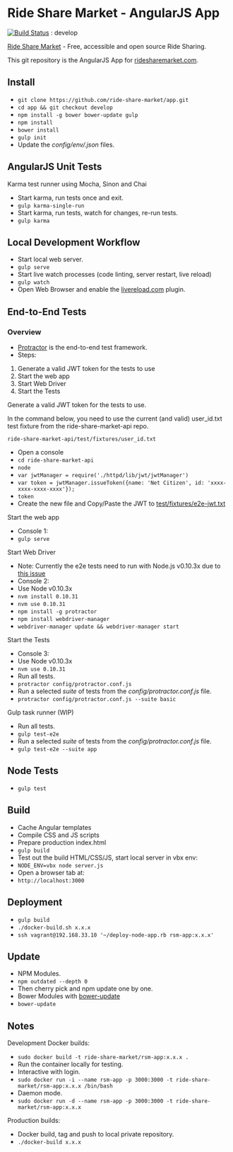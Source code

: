 # Ride Share Market - AngularJS App

[![Build Status](https://travis-ci.org/ride-share-market/app.svg?branch=develop)](https://travis-ci.org/ride-share-market/app) : develop

[Ride Share Market](https://ridesharemarket.com) - Free, accessible and open source Ride Sharing.

This git repository is the AngularJS App for [ridesharemarket.com](https://ridesharemarket.com).

## Install

- `git clone https://github.com/ride-share-market/app.git`
- `cd app && git checkout develop`
- `npm install -g bower bower-update gulp`
- `npm install`
- `bower install`
- `gulp init`
- Update the *config/env/.json* files.

## AngularJS Unit Tests

Karma test runner using Mocha, Sinon and Chai

- Start karma, run tests once and exit.
- `gulp karma-single-run`
- Start karma, run tests, watch for changes, re-run tests.
- `gulp karma`

## Local Development Workflow

- Start local web server.
- `gulp serve`
- Start live watch processes (code linting, server restart, live reload)
- `gulp watch`
- Open Web Browser and enable the [livereload.com](http://livereload.com/extensions/) plugin.

## End-to-End Tests

### Overview

- [Protractor](http://angular.github.io/protractor/#/) is the end-to-end test framework.
- Steps:
1. Generate a valid JWT token for the tests to use
2. Start the web app
3. Start Web Driver
4. Start the Tests

Generate a valid JWT token for the tests to use.

In the command below, you need to use the current (and valid) user_id.txt test fixture from the ride-share-market-api repo.

`ride-share-market-api/test/fixtures/user_id.txt`

- Open a console
- `cd ride-share-market-api`
- `node`
- `var jwtManager = require('./httpd/lib/jwt/jwtManager')`
- `var token = jwtManager.issueToken({name: 'Net Citizen', id: 'xxxx-xxxx-xxxx-xxxx'});`
- `token`
- Create the new file and Copy/Paste the JWT to [test/fixtures/e2e-jwt.txt](test/fixtures/e2e-jwt.txt)

Start the web app

- Console 1:
- `gulp serve`


Start Web Driver

- Note: Currently the e2e tests need to run with Node.js v0.10.3x due to [this issue](https://github.com/angular/protractor/issues/1893)
- Console 2:
- Use Node v0.10.3x
- `nvm install 0.10.31`
- `nvm use 0.10.31`
- `npm install -g protractor`
- `npm install webdriver-manager`
- `webdriver-manager update && webdriver-manager start`

Start the Tests

- Console 3:
- Use Node v0.10.3x
- `nvm use 0.10.31`
- Run all tests.
- `protractor config/protractor.conf.js`
- Run a selected *suite* of tests from the *config/protractor.conf.js* file.
- `protractor config/protractor.conf.js --suite basic`

Gulp task runner (WIP)
- Run all tests.
- `gulp test-e2e`
- Run a selected *suite* of tests from the *config/protractor.conf.js* file.
- `gulp test-e2e --suite app`

## Node Tests

- `gulp test`

## Build

- Cache Angular templates
- Compile CSS and JS scripts
- Prepare production index.html
- `gulp build`
- Test out the build HTML/CSS/JS, start local server in vbx env:
- `NODE_ENV=vbx node server.js`
- Open a browser tab at:
- `http://localhost:3000`

## Deployment

- `gulp build`
- `./docker-build.sh x.x.x`
- `ssh vagrant@192.168.33.10 '~/deploy-node-app.rb rsm-app:x.x.x'`

## Update

- NPM Modules.
- `npm outdated --depth 0`
- Then cherry pick and npm update one by one.
- Bower Modules with [bower-update](https://www.npmjs.com/package/bower-update)
- `bower-update`

## Notes

Development Docker builds:

- `sudo docker build -t ride-share-market/rsm-app:x.x.x .`
- Run the container locally for testing.
- Interactive with login.
- `sudo docker run -i --name rsm-app -p 3000:3000 -t ride-share-market/rsm-app:x.x.x /bin/bash`
- Daemon mode.
- `sudo docker run -d --name rsm-app -p 3000:3000 -t ride-share-market/rsm-app:x.x.x`

Production builds:

- Docker build, tag and push to local private repository.
- `./docker-build x.x.x`
